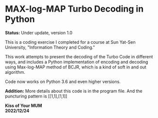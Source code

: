 # MAX-log-MAP Turbo Decoding in Python

**Status:** Under update, version 1.0

This is a coding exercise I completed for a course at Sun Yat-Sen University, "Information Theory and Coding."

This work attempts to present the decoding of the Turbo Code in different ways, 
and includes a Python implementation of encoding and decoding using Max-log-MAP method of BCJR, which is a kind of 
soft in and out algorithm.

Code now works on Python 3.6 and even higher versions.

**Addition:** More details about this code is
in the program file. And the puncturing pattern is [[1,1],[1,1]]




**Kiss of Your MUM  
2022/12/24**